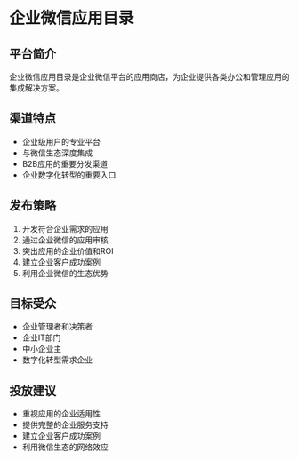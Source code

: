 # 企业微信应用目录

## 平台简介
企业微信应用目录是企业微信平台的应用商店，为企业提供各类办公和管理应用的集成解决方案。

## 渠道特点
- 企业级用户的专业平台
- 与微信生态深度集成
- B2B应用的重要分发渠道
- 企业数字化转型的重要入口

## 发布策略
1. 开发符合企业需求的应用
2. 通过企业微信的应用审核
3. 突出应用的企业价值和ROI
4. 建立企业客户成功案例
5. 利用企业微信的生态优势

## 目标受众
- 企业管理者和决策者
- 企业IT部门
- 中小企业主
- 数字化转型需求企业

## 投放建议
- 重视应用的企业适用性
- 提供完整的企业服务支持
- 建立企业客户成功案例
- 利用微信生态的网络效应